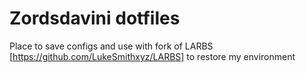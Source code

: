 # Zordsdavini dotfiles

Place to save configs and use with fork of LARBS [https://github.com/LukeSmithxyz/LARBS] to restore my environment
